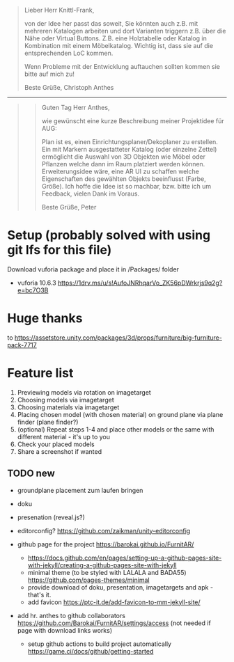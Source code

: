 >Lieber Herr Knittl-Frank,
>
>von der Idee her passt das soweit, Sie könnten auch z.B. mit mehreren Katalogen arbeiten und dort Varianten triggern z.B. über die Nähe oder Virtual Buttons. Z.B. eine Holztabelle oder Katalog in Kombination mit einem Möbelkatalog. Wichtig ist, dass sie auf die entsprechenden LoC kommen.
>
>Wenn Probleme mit der Entwicklung auftauchen sollten kommen sie bitte auf mich zu!
>
>Beste Grüße,
>Christoph Anthes

-----------------------------------------------------------------------
>>Guten Tag Herr Anthes,
>>
>>wie gewünscht eine kurze Beschreibung meiner Projektidee für AUG:
>>
>>Plan ist es, einen Einrichtungsplaner/Dekoplaner zu erstellen.
>>Ein mit Markern ausgestatteter Katalog (oder einzelne Zettel) ermöglicht die Auswahl von 3D Objekten wie Möbel oder Pflanzen welche dann im Raum platziert werden können.
>>Erweiterungsidee wäre, eine AR UI zu schaffen welche Eigenschaften des gewählten Objekts beeinflusst (Farbe, Größe).
​
>>Ich hoffe die Idee ist so machbar, bzw. bitte ich um Feedback, vielen Dank im Voraus.
>>
>>Beste Grüße,
>>Peter

# Setup (probably solved with using git lfs for this file)

Download vuforia package and place it in /Packages/ folder

- vuforia 10.6.3
<https://1drv.ms/u/s!AufoJNRhqarVo_ZK56pDWrkrjs9q2g?e=bc7O3B>

# Huge thanks

to <https://assetstore.unity.com/packages/3d/props/furniture/big-furniture-pack-7717>

# Feature list

1) Previewing models via rotation on imagetarget
1) Choosing models via imagetarget
1) Choosing materials via imagetarget
1) Placing chosen model (with chosen material) on ground plane via plane finder (plane finder?)
1) (optional) Repeat steps 1-4 and place other models or the same with different material - it's up to you
1) Check your placed models
1) Share a screenshot if wanted

## TODO new

- groundplane placement zum laufen bringen
- doku
- presenation (reveal.js?)
- editorconfig? <https://github.com/zaikman/unity-editorconfig>

- github page for the project <https://barokai.github.io/FurnitAR/>
  - <https://docs.github.com/en/pages/setting-up-a-github-pages-site-with-jekyll/creating-a-github-pages-site-with-jekyll>
  - minimal theme (to be styled with LALALA and BADA55) <https://github.com/pages-themes/minimal>
  - provide download of doku, presentation, imagetargets and apk - that's it.
  - add favicon <https://ptc-it.de/add-favicon-to-mm-jekyll-site/>
- add hr. anthes to github collaborators <https://github.com/Barokai/FurnitAR/settings/access> (not needed if page with download links works)
  - setup github actions to build project automatically <https://game.ci/docs/github/getting-started>
